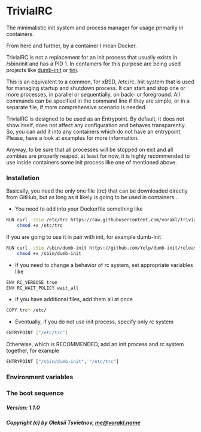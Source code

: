# TrivialRC

The minimalistic init system and process manager for usage primarily in containers.

From here and further, by a container I mean Docker.

TrivialRC is not a replacement for an init process that usually exists in /sbin/init
and has a PID 1. In containers for this purpose are being used projects like
[dumb-init](https://github.com/Yelp/dumb-init) or [tini](https://github.com/krallin/tini).

This is an equivalent to a common, for xBSD, /etc/rc. Init system that is used for
managing startup and shutdown process. It can start and stop one or more processes,
in parallel or sequentially, on back- or foreground. All commands can be specified
in the command line if they are simple, or in a separate file, if more comprehensive
scenario is needed.

TrivialRC is designed to be used as an Entrypoint. By default, it does not show itself,
does not affect any configuration and behaves transparently. So, you can add it into
any containers which do not have an entrypoint. Please, have a look at examples for more information.

Anyway, to be sure that all processes will be stopped on exit and all zombies are properly reaped,
at least for now, it is highly recommended to use inside containers some init process like one
of mentioned above.


### Installation

Basically, you need the only one file (trc) that can be downloaded directly from GitHub,
but as long as it likely is going to be used in containers...

- You need to add into your Dockerfile something like

```bash
RUN curl -sSLo /etc/trc https://raw.githubusercontent.com/vorakl/TrivialRC/master/trc && \
    chmod +x /etc/trc
```

If you are going to use it in pair with init, for example dumb-init

```bash
RUN curl -sSLo /sbin/dumb-init https://github.com/Yelp/dumb-init/releases/download/v1.0.1/dumb-init_1.0.1_amd64 && \
    chmod +x /sbin/dumb-init
```

- If you need to change a behavior of rc system, set appropriate variables like

```bash
ENV RC_VERBOSE true
ENV RC_WAIT_POLICY wait_all
```

- If you have additional files, add them all at once

```bash
COPY trc* /etc/
```

- Eventually, if you do not use init process, specify only rc system

```bash
ENTRYPOINT ["/etc/trc"]
```

Otherwise, which is RECOMMENDED, add an init process and rc system together, for example

```bash
ENTRYPOINT ["/sbin/dumb-init", "/etc/trc"]
```

### Environment variables

### The boot sequence


##### Version: 1.1.0
##### Copyright (c) by Oleksii Tsvietnov, me@vorakl.name
